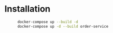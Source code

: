 # Installation

```bash
      docker-compose up --build -d    
      docker-compose up -d --build order-service
```